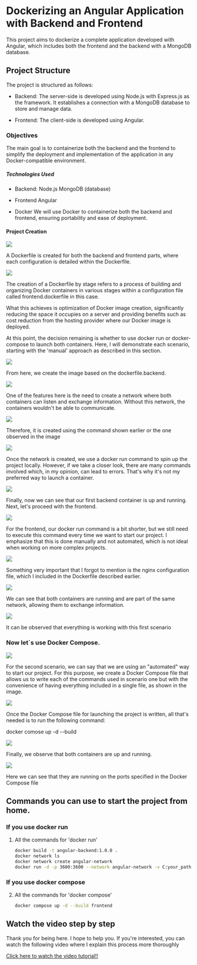 # Dockerizing an Angular Application with Backend and Frontend
This project aims to dockerize a complete application developed with Angular, which includes both the frontend and the backend with a MongoDB database.

## Project Structure 
The project is structured as follows:

- Backend: The server-side is developed using Node.js with Express.js as the framework. It establishes a connection with a MongoDB database to store and manage data.

- Frontend: The client-side is developed using Angular.

### Objectives
The main goal is to containerize both the backend and the frontend to simplify the deployment and implementation of the application in any Docker-compatible environment.
##### Technologies Used
- Backend:
Node.js
MongoDB (database)

- Frontend
Angular

- Docker
We will use Docker to containerize both the backend and frontend, ensuring portability and ease of deployment.
#### Project Creation


![](https://private-user-images.githubusercontent.com/129819154/322939689-93f4da92-f600-4ae6-a384-07574459ef65.png?jwt=eyJhbGciOiJIUzI1NiIsInR5cCI6IkpXVCJ9.eyJpc3MiOiJnaXRodWIuY29tIiwiYXVkIjoicmF3LmdpdGh1YnVzZXJjb250ZW50LmNvbSIsImtleSI6ImtleTUiLCJleHAiOjE3MTMyODk5NTgsIm5iZiI6MTcxMzI4OTY1OCwicGF0aCI6Ii8xMjk4MTkxNTQvMzIyOTM5Njg5LTkzZjRkYTkyLWY2MDAtNGFlNi1hMzg0LTA3NTc0NDU5ZWY2NS5wbmc_WC1BbXotQWxnb3JpdGhtPUFXUzQtSE1BQy1TSEEyNTYmWC1BbXotQ3JlZGVudGlhbD1BS0lBVkNPRFlMU0E1M1BRSzRaQSUyRjIwMjQwNDE2JTJGdXMtZWFzdC0xJTJGczMlMkZhd3M0X3JlcXVlc3QmWC1BbXotRGF0ZT0yMDI0MDQxNlQxNzQ3MzhaJlgtQW16LUV4cGlyZXM9MzAwJlgtQW16LVNpZ25hdHVyZT1hNzc1OWNhZjNlNTYyNGQ0YTU4ZmYzYzEyYWJkZDJkNmZlMGY4OTBmYzY4OGNkYzE5YTExMTA2ODZiYjBiMTBhJlgtQW16LVNpZ25lZEhlYWRlcnM9aG9zdCZhY3Rvcl9pZD0wJmtleV9pZD0wJnJlcG9faWQ9MCJ9.W8rJDfBpmr-NKrpfpAzKIFnRnvJtEU4dZ8wLHorxJAw)

A Dockerfile is created for both the backend and frontend parts, where each configuration is detailed within the Dockerfile.

![](https://private-user-images.githubusercontent.com/129819154/322939696-3ea38073-fdde-48f8-ad56-3358b14e1767.png?jwt=eyJhbGciOiJIUzI1NiIsInR5cCI6IkpXVCJ9.eyJpc3MiOiJnaXRodWIuY29tIiwiYXVkIjoicmF3LmdpdGh1YnVzZXJjb250ZW50LmNvbSIsImtleSI6ImtleTUiLCJleHAiOjE3MTMyODk5NTgsIm5iZiI6MTcxMzI4OTY1OCwicGF0aCI6Ii8xMjk4MTkxNTQvMzIyOTM5Njk2LTNlYTM4MDczLWZkZGUtNDhmOC1hZDU2LTMzNThiMTRlMTc2Ny5wbmc_WC1BbXotQWxnb3JpdGhtPUFXUzQtSE1BQy1TSEEyNTYmWC1BbXotQ3JlZGVudGlhbD1BS0lBVkNPRFlMU0E1M1BRSzRaQSUyRjIwMjQwNDE2JTJGdXMtZWFzdC0xJTJGczMlMkZhd3M0X3JlcXVlc3QmWC1BbXotRGF0ZT0yMDI0MDQxNlQxNzQ3MzhaJlgtQW16LUV4cGlyZXM9MzAwJlgtQW16LVNpZ25hdHVyZT0zYWRmYTMzODc2MTExNzFhZWY5ZjE4MjQ1NmFiY2E5MGI0Yjg0NGQzNGIyOWQxMmZhMDg0MWY2ZjNmZTY2NTA1JlgtQW16LVNpZ25lZEhlYWRlcnM9aG9zdCZhY3Rvcl9pZD0wJmtleV9pZD0wJnJlcG9faWQ9MCJ9.o42umyTfLW7jF97QNvQwvztj_rmllSyLbWFEWBrAtNw)

The creation of a Dockerfile by stage refers to a process of building and organizing Docker containers in various stages within a configuration file called frontend.dockerfile in this case.

What this achieves is optimization of Docker image creation, significantly reducing the space it occupies on a server and providing benefits such as cost reduction from the hosting provider where our Docker image is deployed.

At this point, the decision remaining is whether to use docker run or docker-compose to launch both containers. Here, I will demonstrate each scenario, starting with the 'manual' approach as described in this section.

![](https://private-user-images.githubusercontent.com/129819154/322939699-342f54c6-14b6-4a56-915b-73f7d2a0570f.png?jwt=eyJhbGciOiJIUzI1NiIsInR5cCI6IkpXVCJ9.eyJpc3MiOiJnaXRodWIuY29tIiwiYXVkIjoicmF3LmdpdGh1YnVzZXJjb250ZW50LmNvbSIsImtleSI6ImtleTUiLCJleHAiOjE3MTMyODk5NTgsIm5iZiI6MTcxMzI4OTY1OCwicGF0aCI6Ii8xMjk4MTkxNTQvMzIyOTM5Njk5LTM0MmY1NGM2LTE0YjYtNGE1Ni05MTViLTczZjdkMmEwNTcwZi5wbmc_WC1BbXotQWxnb3JpdGhtPUFXUzQtSE1BQy1TSEEyNTYmWC1BbXotQ3JlZGVudGlhbD1BS0lBVkNPRFlMU0E1M1BRSzRaQSUyRjIwMjQwNDE2JTJGdXMtZWFzdC0xJTJGczMlMkZhd3M0X3JlcXVlc3QmWC1BbXotRGF0ZT0yMDI0MDQxNlQxNzQ3MzhaJlgtQW16LUV4cGlyZXM9MzAwJlgtQW16LVNpZ25hdHVyZT1mOTNkZjQ2ODY0NWYyOThiOWRhYmZjODdiZGJiOGM1YzJiMjIzZDRjNTA3Y2IxMjI1NGRkMGVhNmE2ZDdkMGFhJlgtQW16LVNpZ25lZEhlYWRlcnM9aG9zdCZhY3Rvcl9pZD0wJmtleV9pZD0wJnJlcG9faWQ9MCJ9.hZ00HVRs0PYOhrqDKguHrpVopxuc9yKJ8sC3_3J5vUo)


From here, we create the image based on the dockerfile.backend.

![](https://private-user-images.githubusercontent.com/129819154/322939701-b1ad6a4f-79a3-4001-b7e6-fcd04f5a22b8.png?jwt=eyJhbGciOiJIUzI1NiIsInR5cCI6IkpXVCJ9.eyJpc3MiOiJnaXRodWIuY29tIiwiYXVkIjoicmF3LmdpdGh1YnVzZXJjb250ZW50LmNvbSIsImtleSI6ImtleTUiLCJleHAiOjE3MTMyOTAyODQsIm5iZiI6MTcxMzI4OTk4NCwicGF0aCI6Ii8xMjk4MTkxNTQvMzIyOTM5NzAxLWIxYWQ2YTRmLTc5YTMtNDAwMS1iN2U2LWZjZDA0ZjVhMjJiOC5wbmc_WC1BbXotQWxnb3JpdGhtPUFXUzQtSE1BQy1TSEEyNTYmWC1BbXotQ3JlZGVudGlhbD1BS0lBVkNPRFlMU0E1M1BRSzRaQSUyRjIwMjQwNDE2JTJGdXMtZWFzdC0xJTJGczMlMkZhd3M0X3JlcXVlc3QmWC1BbXotRGF0ZT0yMDI0MDQxNlQxNzUzMDRaJlgtQW16LUV4cGlyZXM9MzAwJlgtQW16LVNpZ25hdHVyZT1mZDlhNTIxNjRkNDA3NGVmYzU1Yjc3N2ZmNDQxMDhlY2M1ZDE3ODQ0NTU5YjY2YjMxYmU3MzliMWU1Mzg5YzY4JlgtQW16LVNpZ25lZEhlYWRlcnM9aG9zdCZhY3Rvcl9pZD0wJmtleV9pZD0wJnJlcG9faWQ9MCJ9.n2mYBhPFmgBZ8MaNQS456WduoQzsk22mwMypo-DP_xc)

One of the features here is the need to create a network where both containers can listen and exchange information. Without this network, the containers wouldn't be able to communicate.

![](https://private-user-images.githubusercontent.com/129819154/322939704-23bf8591-48bb-4e5f-a154-57b80941ca44.png?jwt=eyJhbGciOiJIUzI1NiIsInR5cCI6IkpXVCJ9.eyJpc3MiOiJnaXRodWIuY29tIiwiYXVkIjoicmF3LmdpdGh1YnVzZXJjb250ZW50LmNvbSIsImtleSI6ImtleTUiLCJleHAiOjE3MTMyOTAyODQsIm5iZiI6MTcxMzI4OTk4NCwicGF0aCI6Ii8xMjk4MTkxNTQvMzIyOTM5NzA0LTIzYmY4NTkxLTQ4YmItNGU1Zi1hMTU0LTU3YjgwOTQxY2E0NC5wbmc_WC1BbXotQWxnb3JpdGhtPUFXUzQtSE1BQy1TSEEyNTYmWC1BbXotQ3JlZGVudGlhbD1BS0lBVkNPRFlMU0E1M1BRSzRaQSUyRjIwMjQwNDE2JTJGdXMtZWFzdC0xJTJGczMlMkZhd3M0X3JlcXVlc3QmWC1BbXotRGF0ZT0yMDI0MDQxNlQxNzUzMDRaJlgtQW16LUV4cGlyZXM9MzAwJlgtQW16LVNpZ25hdHVyZT1kZDliNjg0ZWY5N2I3MDc5ZWQ1ZDRhMDAyODBiODRiMWIxNzYxNzJlODI1MjJlZGRmNWNlZjQ3ZTE2MDA1OTE0JlgtQW16LVNpZ25lZEhlYWRlcnM9aG9zdCZhY3Rvcl9pZD0wJmtleV9pZD0wJnJlcG9faWQ9MCJ9.PmvafjvCXdDIUxKD09bVCD0MywEC-LrJWw1_QW4rR-8)

Therefore, it is created using the command shown earlier or the one observed in the image

![](https://private-user-images.githubusercontent.com/129819154/322939707-9c491f40-d4fc-4946-b05f-242cd8df6365.png?jwt=eyJhbGciOiJIUzI1NiIsInR5cCI6IkpXVCJ9.eyJpc3MiOiJnaXRodWIuY29tIiwiYXVkIjoicmF3LmdpdGh1YnVzZXJjb250ZW50LmNvbSIsImtleSI6ImtleTUiLCJleHAiOjE3MTMyOTAyODQsIm5iZiI6MTcxMzI4OTk4NCwicGF0aCI6Ii8xMjk4MTkxNTQvMzIyOTM5NzA3LTljNDkxZjQwLWQ0ZmMtNDk0Ni1iMDVmLTI0MmNkOGRmNjM2NS5wbmc_WC1BbXotQWxnb3JpdGhtPUFXUzQtSE1BQy1TSEEyNTYmWC1BbXotQ3JlZGVudGlhbD1BS0lBVkNPRFlMU0E1M1BRSzRaQSUyRjIwMjQwNDE2JTJGdXMtZWFzdC0xJTJGczMlMkZhd3M0X3JlcXVlc3QmWC1BbXotRGF0ZT0yMDI0MDQxNlQxNzUzMDRaJlgtQW16LUV4cGlyZXM9MzAwJlgtQW16LVNpZ25hdHVyZT1jZDMwMjA2NGUzMzI5ZTJiODQ2OGY3MGRkN2Q2MWNmZWQyNjBhYmE1MjhjZDlkNGM0ODBlOGY3ZDEyMmRlNDA0JlgtQW16LVNpZ25lZEhlYWRlcnM9aG9zdCZhY3Rvcl9pZD0wJmtleV9pZD0wJnJlcG9faWQ9MCJ9.j3q3gsUZ3kvyebU4TjUMnuGZoZAUPRrUvCUXwhDW6q8)

Once the network is created, we use a docker run command to spin up the project locally. However, if we take a closer look, there are many commands involved which, in my opinion, can lead to errors. That's why it's not my preferred way to launch a container.

![](https://private-user-images.githubusercontent.com/129819154/322939710-01d09c87-a14d-4c85-a4a6-37741fc29555.png?jwt=eyJhbGciOiJIUzI1NiIsInR5cCI6IkpXVCJ9.eyJpc3MiOiJnaXRodWIuY29tIiwiYXVkIjoicmF3LmdpdGh1YnVzZXJjb250ZW50LmNvbSIsImtleSI6ImtleTUiLCJleHAiOjE3MTMyOTAyODQsIm5iZiI6MTcxMzI4OTk4NCwicGF0aCI6Ii8xMjk4MTkxNTQvMzIyOTM5NzEwLTAxZDA5Yzg3LWExNGQtNGM4NS1hNGE2LTM3NzQxZmMyOTU1NS5wbmc_WC1BbXotQWxnb3JpdGhtPUFXUzQtSE1BQy1TSEEyNTYmWC1BbXotQ3JlZGVudGlhbD1BS0lBVkNPRFlMU0E1M1BRSzRaQSUyRjIwMjQwNDE2JTJGdXMtZWFzdC0xJTJGczMlMkZhd3M0X3JlcXVlc3QmWC1BbXotRGF0ZT0yMDI0MDQxNlQxNzUzMDRaJlgtQW16LUV4cGlyZXM9MzAwJlgtQW16LVNpZ25hdHVyZT05MjZhYjM3MDIzYWNjMGUwNTc3NTk0MDI5NmRlM2JhYjlkZjBlYjc0NDI0ODA4M2FlM2Y2ZDZmYjBjODQ5NzU0JlgtQW16LVNpZ25lZEhlYWRlcnM9aG9zdCZhY3Rvcl9pZD0wJmtleV9pZD0wJnJlcG9faWQ9MCJ9.bm6y5C-yoGIK2Oegq4ezFGsw976WGXSJ8sukTFmJ4bY)

Finally, now we can see that our first backend container is up and running. Next, let's proceed with the frontend.

![](https://private-user-images.githubusercontent.com/129819154/322939712-66c84194-3d7c-406d-bf81-09bd6d335413.png?jwt=eyJhbGciOiJIUzI1NiIsInR5cCI6IkpXVCJ9.eyJpc3MiOiJnaXRodWIuY29tIiwiYXVkIjoicmF3LmdpdGh1YnVzZXJjb250ZW50LmNvbSIsImtleSI6ImtleTUiLCJleHAiOjE3MTMyOTA2MjcsIm5iZiI6MTcxMzI5MDMyNywicGF0aCI6Ii8xMjk4MTkxNTQvMzIyOTM5NzEyLTY2Yzg0MTk0LTNkN2MtNDA2ZC1iZjgxLTA5YmQ2ZDMzNTQxMy5wbmc_WC1BbXotQWxnb3JpdGhtPUFXUzQtSE1BQy1TSEEyNTYmWC1BbXotQ3JlZGVudGlhbD1BS0lBVkNPRFlMU0E1M1BRSzRaQSUyRjIwMjQwNDE2JTJGdXMtZWFzdC0xJTJGczMlMkZhd3M0X3JlcXVlc3QmWC1BbXotRGF0ZT0yMDI0MDQxNlQxNzU4NDdaJlgtQW16LUV4cGlyZXM9MzAwJlgtQW16LVNpZ25hdHVyZT02YWNjNDMwNDIzMGNiMjYxMzdjYmI4MTJkNTExZjdhNGZhNmE3ZWYwOWIxODBmZmMxNzRmOTg3MzE3NzhkZTA3JlgtQW16LVNpZ25lZEhlYWRlcnM9aG9zdCZhY3Rvcl9pZD0wJmtleV9pZD0wJnJlcG9faWQ9MCJ9.ZjaCXWVRuHD6StI47QpRxN9k5xBzF8n0EEs3sNzjahY)

For the frontend, our docker run command is a bit shorter, but we still need to execute this command every time we want to start our project. I emphasize that this is done manually and not automated, which is not ideal when working on more complex projects.

![](https://private-user-images.githubusercontent.com/129819154/322939720-7df77aec-c6e7-4b55-bd37-3cc8abffcbb6.png?jwt=eyJhbGciOiJIUzI1NiIsInR5cCI6IkpXVCJ9.eyJpc3MiOiJnaXRodWIuY29tIiwiYXVkIjoicmF3LmdpdGh1YnVzZXJjb250ZW50LmNvbSIsImtleSI6ImtleTUiLCJleHAiOjE3MTMyOTA2MjcsIm5iZiI6MTcxMzI5MDMyNywicGF0aCI6Ii8xMjk4MTkxNTQvMzIyOTM5NzIwLTdkZjc3YWVjLWM2ZTctNGI1NS1iZDM3LTNjYzhhYmZmY2JiNi5wbmc_WC1BbXotQWxnb3JpdGhtPUFXUzQtSE1BQy1TSEEyNTYmWC1BbXotQ3JlZGVudGlhbD1BS0lBVkNPRFlMU0E1M1BRSzRaQSUyRjIwMjQwNDE2JTJGdXMtZWFzdC0xJTJGczMlMkZhd3M0X3JlcXVlc3QmWC1BbXotRGF0ZT0yMDI0MDQxNlQxNzU4NDdaJlgtQW16LUV4cGlyZXM9MzAwJlgtQW16LVNpZ25hdHVyZT01ZDhmZmEyZTQ5NDIyZmQ4NTIyNjA3ZmQyZDNjMGE5ZWEzNTRkZDZjMGEzZDAyYWQ5Y2YxMjk5NGJjODA4OGU4JlgtQW16LVNpZ25lZEhlYWRlcnM9aG9zdCZhY3Rvcl9pZD0wJmtleV9pZD0wJnJlcG9faWQ9MCJ9.uKqZT0qir_oSZW4qZEOQfL7zvBmmbp2QaaoeHHWgyZA)

Something very important that I forgot to mention is the nginx configuration file, which I included in the Dockerfile described earlier.

![](https://private-user-images.githubusercontent.com/129819154/322939717-abe7775a-1510-4648-9937-ac40bf0208c8.png?jwt=eyJhbGciOiJIUzI1NiIsInR5cCI6IkpXVCJ9.eyJpc3MiOiJnaXRodWIuY29tIiwiYXVkIjoicmF3LmdpdGh1YnVzZXJjb250ZW50LmNvbSIsImtleSI6ImtleTUiLCJleHAiOjE3MTMyOTA2MjcsIm5iZiI6MTcxMzI5MDMyNywicGF0aCI6Ii8xMjk4MTkxNTQvMzIyOTM5NzE3LWFiZTc3NzVhLTE1MTAtNDY0OC05OTM3LWFjNDBiZjAyMDhjOC5wbmc_WC1BbXotQWxnb3JpdGhtPUFXUzQtSE1BQy1TSEEyNTYmWC1BbXotQ3JlZGVudGlhbD1BS0lBVkNPRFlMU0E1M1BRSzRaQSUyRjIwMjQwNDE2JTJGdXMtZWFzdC0xJTJGczMlMkZhd3M0X3JlcXVlc3QmWC1BbXotRGF0ZT0yMDI0MDQxNlQxNzU4NDdaJlgtQW16LUV4cGlyZXM9MzAwJlgtQW16LVNpZ25hdHVyZT0yMTkzNzMwNTg5YzcxM2VmNTdmYTMwMmNiYTk4ZTQ2ZGVjYTk4ZDUzMzk5NTk0YWE5NTE3ZTY5MDgzM2Q5NjFlJlgtQW16LVNpZ25lZEhlYWRlcnM9aG9zdCZhY3Rvcl9pZD0wJmtleV9pZD0wJnJlcG9faWQ9MCJ9.iNm9R6pqRoUoATJWEPuSMtZNnvVoz254Cc0qZ33XPxk)

We can see that both containers are running and are part of the same network, allowing them to exchange information.

![](https://private-user-images.githubusercontent.com/129819154/322939733-8c25b902-b5f1-4ab8-b809-f72cc2c17d43.png?jwt=eyJhbGciOiJIUzI1NiIsInR5cCI6IkpXVCJ9.eyJpc3MiOiJnaXRodWIuY29tIiwiYXVkIjoicmF3LmdpdGh1YnVzZXJjb250ZW50LmNvbSIsImtleSI6ImtleTUiLCJleHAiOjE3MTMyOTA2MjcsIm5iZiI6MTcxMzI5MDMyNywicGF0aCI6Ii8xMjk4MTkxNTQvMzIyOTM5NzMzLThjMjViOTAyLWI1ZjEtNGFiOC1iODA5LWY3MmNjMmMxN2Q0My5wbmc_WC1BbXotQWxnb3JpdGhtPUFXUzQtSE1BQy1TSEEyNTYmWC1BbXotQ3JlZGVudGlhbD1BS0lBVkNPRFlMU0E1M1BRSzRaQSUyRjIwMjQwNDE2JTJGdXMtZWFzdC0xJTJGczMlMkZhd3M0X3JlcXVlc3QmWC1BbXotRGF0ZT0yMDI0MDQxNlQxNzU4NDdaJlgtQW16LUV4cGlyZXM9MzAwJlgtQW16LVNpZ25hdHVyZT1kZDY1YmIwNWM4N2ZhZjM4YzJjZGQ1YzhkYjM3M2FmZTcyNDMyN2E0OWUwZjVkMjdjOTNkNjA4ZWVmYzJhZWFkJlgtQW16LVNpZ25lZEhlYWRlcnM9aG9zdCZhY3Rvcl9pZD0wJmtleV9pZD0wJnJlcG9faWQ9MCJ9.dN6s1mjn-izSEYEF3qleiLKDIi1DHmpM1e2gwNfl84o)

It can be observed that everything is working with this first scenario

### Now let´s use Docker Compose.

![](https://private-user-images.githubusercontent.com/129819154/322939739-cd6b03eb-dbbe-4a68-a7c8-782cf659d278.png?jwt=eyJhbGciOiJIUzI1NiIsInR5cCI6IkpXVCJ9.eyJpc3MiOiJnaXRodWIuY29tIiwiYXVkIjoicmF3LmdpdGh1YnVzZXJjb250ZW50LmNvbSIsImtleSI6ImtleTUiLCJleHAiOjE3MTMyOTA5NTgsIm5iZiI6MTcxMzI5MDY1OCwicGF0aCI6Ii8xMjk4MTkxNTQvMzIyOTM5NzM5LWNkNmIwM2ViLWRiYmUtNGE2OC1hN2M4LTc4MmNmNjU5ZDI3OC5wbmc_WC1BbXotQWxnb3JpdGhtPUFXUzQtSE1BQy1TSEEyNTYmWC1BbXotQ3JlZGVudGlhbD1BS0lBVkNPRFlMU0E1M1BRSzRaQSUyRjIwMjQwNDE2JTJGdXMtZWFzdC0xJTJGczMlMkZhd3M0X3JlcXVlc3QmWC1BbXotRGF0ZT0yMDI0MDQxNlQxODA0MThaJlgtQW16LUV4cGlyZXM9MzAwJlgtQW16LVNpZ25hdHVyZT01MWY5NjUxZTZlYzFmZWFmYzEzOTE4ZmViMzk1Yjk0MWQ2Zjk5MzJkZWE4ODE5MzBmNWVkNWQ3OWZiMjhhNTBhJlgtQW16LVNpZ25lZEhlYWRlcnM9aG9zdCZhY3Rvcl9pZD0wJmtleV9pZD0wJnJlcG9faWQ9MCJ9.2PE6swkr66d-dS_zldIAd5AHw_nTZF-kZvRBGb5kNrM)


For the second scenario, we can say that we are using an "automated" way to start our project. For this purpose, we create a Docker Compose file that allows us to write each of the commands used in scenario one but with the convenience of having everything included in a single file, as shown in the image.

![](https://private-user-images.githubusercontent.com/129819154/322939743-bf3e7f68-fdd0-4f4a-b8b6-d08d9b427281.png?jwt=eyJhbGciOiJIUzI1NiIsInR5cCI6IkpXVCJ9.eyJpc3MiOiJnaXRodWIuY29tIiwiYXVkIjoicmF3LmdpdGh1YnVzZXJjb250ZW50LmNvbSIsImtleSI6ImtleTUiLCJleHAiOjE3MTMyOTA5NTgsIm5iZiI6MTcxMzI5MDY1OCwicGF0aCI6Ii8xMjk4MTkxNTQvMzIyOTM5NzQzLWJmM2U3ZjY4LWZkZDAtNGY0YS1iOGI2LWQwOGQ5YjQyNzI4MS5wbmc_WC1BbXotQWxnb3JpdGhtPUFXUzQtSE1BQy1TSEEyNTYmWC1BbXotQ3JlZGVudGlhbD1BS0lBVkNPRFlMU0E1M1BRSzRaQSUyRjIwMjQwNDE2JTJGdXMtZWFzdC0xJTJGczMlMkZhd3M0X3JlcXVlc3QmWC1BbXotRGF0ZT0yMDI0MDQxNlQxODA0MThaJlgtQW16LUV4cGlyZXM9MzAwJlgtQW16LVNpZ25hdHVyZT01YTk5YzU4NTY5OTY3ZTIzMTdlZWQzZWUxM2I5YmQzZTQ3ZWE4YzYyNmQ4N2EyN2Y4YTQ5NDJhZDc0NTNhNmFlJlgtQW16LVNpZ25lZEhlYWRlcnM9aG9zdCZhY3Rvcl9pZD0wJmtleV9pZD0wJnJlcG9faWQ9MCJ9.vqXXbw0Bq6jn9Opev0l9EbIrKJAYwILKYYdOt6c_y5Y)

Once the Docker Compose file for launching the project is written, all that's needed is to run the following command:

   docker comose up -d --build

![](https://private-user-images.githubusercontent.com/129819154/322939744-c5ef14e7-1b91-46cf-95fa-6b8b26db643d.png?jwt=eyJhbGciOiJIUzI1NiIsInR5cCI6IkpXVCJ9.eyJpc3MiOiJnaXRodWIuY29tIiwiYXVkIjoicmF3LmdpdGh1YnVzZXJjb250ZW50LmNvbSIsImtleSI6ImtleTUiLCJleHAiOjE3MTMyOTEzMTEsIm5iZiI6MTcxMzI5MTAxMSwicGF0aCI6Ii8xMjk4MTkxNTQvMzIyOTM5NzQ0LWM1ZWYxNGU3LTFiOTEtNDZjZi05NWZhLTZiOGIyNmRiNjQzZC5wbmc_WC1BbXotQWxnb3JpdGhtPUFXUzQtSE1BQy1TSEEyNTYmWC1BbXotQ3JlZGVudGlhbD1BS0lBVkNPRFlMU0E1M1BRSzRaQSUyRjIwMjQwNDE2JTJGdXMtZWFzdC0xJTJGczMlMkZhd3M0X3JlcXVlc3QmWC1BbXotRGF0ZT0yMDI0MDQxNlQxODEwMTFaJlgtQW16LUV4cGlyZXM9MzAwJlgtQW16LVNpZ25hdHVyZT0wNjEwY2IwNzhlM2ZiNmM0YTZhZDE1ZjBlYzAwZTY4NmM5OTNjMDZiOTEyMzQ4MGFkYzBlMjkzMDk1YTI2MDc0JlgtQW16LVNpZ25lZEhlYWRlcnM9aG9zdCZhY3Rvcl9pZD0wJmtleV9pZD0wJnJlcG9faWQ9MCJ9.66y1AVy_0HzeOGYTPql484fiCF92CqDha7PZVlbnkM0)


Finally, we observe that both containers are up and running.

![](https://private-user-images.githubusercontent.com/129819154/322939748-c08dcbad-9da3-424a-9158-3995a2895786.png?jwt=eyJhbGciOiJIUzI1NiIsInR5cCI6IkpXVCJ9.eyJpc3MiOiJnaXRodWIuY29tIiwiYXVkIjoicmF3LmdpdGh1YnVzZXJjb250ZW50LmNvbSIsImtleSI6ImtleTUiLCJleHAiOjE3MTMyOTEzMTEsIm5iZiI6MTcxMzI5MTAxMSwicGF0aCI6Ii8xMjk4MTkxNTQvMzIyOTM5NzQ4LWMwOGRjYmFkLTlkYTMtNDI0YS05MTU4LTM5OTVhMjg5NTc4Ni5wbmc_WC1BbXotQWxnb3JpdGhtPUFXUzQtSE1BQy1TSEEyNTYmWC1BbXotQ3JlZGVudGlhbD1BS0lBVkNPRFlMU0E1M1BRSzRaQSUyRjIwMjQwNDE2JTJGdXMtZWFzdC0xJTJGczMlMkZhd3M0X3JlcXVlc3QmWC1BbXotRGF0ZT0yMDI0MDQxNlQxODEwMTFaJlgtQW16LUV4cGlyZXM9MzAwJlgtQW16LVNpZ25hdHVyZT1lOTAwYjQ0MmU5YThjNjc4NjVlMTczYWE1NGIxNDZhMWFhNDlmZDgwZjI5MDNmZGYzODEzZmYwOTE0N2U0NzNiJlgtQW16LVNpZ25lZEhlYWRlcnM9aG9zdCZhY3Rvcl9pZD0wJmtleV9pZD0wJnJlcG9faWQ9MCJ9.ZjAGyKKY9YXTD2QtzA17r-7rEN3DJbtdy_eighI3M_w)


Here we can see that they are running on the ports specified in the Docker Compose file

## Commands you can use to start the project from home.

### If you use docker run

1. All the commands for 'docker run'

   ```bash
   docker build -t angular-backend:1.0.0 .
   docker network ls
   docker network create angular-network
   docker run -d -p 3600:3600 --network angular-network -v C:your_path:/app -v /app/node_modules -e DATABASE="your_data_base" angular-backend:1.0.0
### If you use docker compose 

2. All the commands for 'docker compose'

   ```bash
   docker compose up -d --build frontend
## Watch the video step by step 

Thank you for being here. I hope to help you. If you're interested, you can watch the following video where I explain this process more thoroughly

[Click here to watch the video tutorial!!](https://youtu.be/86PiRMAcVO8)
   

   



